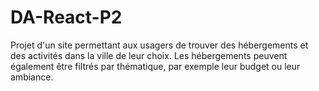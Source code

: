 # DA-React-P2
Projet d'un site permettant aux usagers de trouver des hébergements et des activités dans la ville de leur choix. Les hébergements peuvent également être filtrés par thématique, par exemple leur budget ou leur ambiance. 
